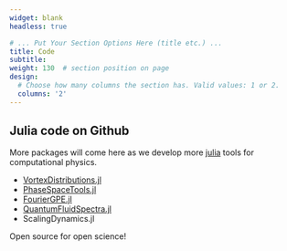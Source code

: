 ```yaml
---
widget: blank
headless: true

# ... Put Your Section Options Here (title etc.) ...
title: Code
subtitle:
weight: 130  # section position on page
design:
  # Choose how many columns the section has. Valid values: 1 or 2.
  columns: '2'
---
```

## Julia code on Github 
More packages will come here as we develop more [julia](https://julialang.org/) tools for computational physics. 
- [VortexDistributions.jl](https://github.com/AshtonSBradley/VortexDistributions.jl)
- [PhaseSpaceTools.jl](https://github.com/AshtonSBradley/PhaseSpaceTools.jl)
- [FourierGPE.jl](https://github.com/AshtonSBradley/FourierGPE.jl)
- [QuantumFluidSpectra.jl](https://github.com/AshtonSBradley/QuantumFluidSpectra.jl)
- ScalingDynamics.jl

Open source for open science! 